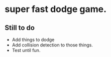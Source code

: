 # super fast dodge game.

Still to do
--
* Add things to dodge
* Add collision detection to those things.
* Test until fun.
